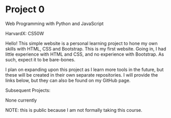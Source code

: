 # Project 0

Web Programming with Python and JavaScript

HarvardX: CS50W


Hello! This simple website is a personal learning project to hone my own skills with HTML, CSS
and Bootstrap. This is my first website. Going in, I had little experience with HTML and CSS, and
no experience with Bootstrap. As such, expect it to be bare-bones.

I plan on expanding upon this project as I learn more tools in the future, but these will be
created in their own separate repositories. I will provide the links below, but they can also be
found on my GitHub page.



Subsequent Projects:

None currently



NOTE: this is public because I am not formally taking this course.
